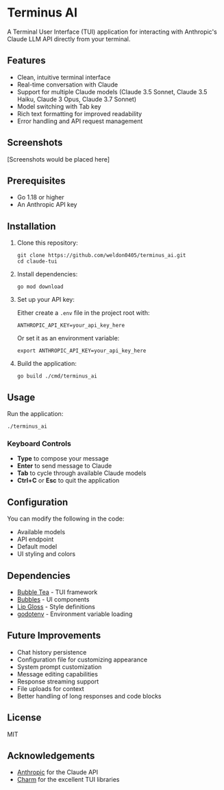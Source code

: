 # Terminus AI

A Terminal User Interface (TUI) application for interacting with Anthropic's Claude LLM API directly from your terminal.

## Features

- Clean, intuitive terminal interface
- Real-time conversation with Claude
- Support for multiple Claude models (Claude 3.5 Sonnet, Claude 3.5 Haiku, Claude 3 Opus, Claude 3.7 Sonnet)
- Model switching with Tab key
- Rich text formatting for improved readability
- Error handling and API request management

## Screenshots

[Screenshots would be placed here]

## Prerequisites

- Go 1.18 or higher
- An Anthropic API key

## Installation

1. Clone this repository:

   ```
   git clone https://github.com/weldon0405/terminus_ai.git
   cd claude-tui
   ```

2. Install dependencies:

   ```
   go mod download
   ```

3. Set up your API key:

   Either create a `.env` file in the project root with:

   ```
   ANTHROPIC_API_KEY=your_api_key_here
   ```

   Or set it as an environment variable:

   ```
   export ANTHROPIC_API_KEY=your_api_key_here
   ```

4. Build the application:
   ```
   go build ./cmd/terminus_ai
   ```

## Usage

Run the application:

```
./terminus_ai
```

### Keyboard Controls

- **Type** to compose your message
- **Enter** to send message to Claude
- **Tab** to cycle through available Claude models
- **Ctrl+C** or **Esc** to quit the application

## Configuration

You can modify the following in the code:

- Available models
- API endpoint
- Default model
- UI styling and colors

## Dependencies

- [Bubble Tea](https://github.com/charmbracelet/bubbletea) - TUI framework
- [Bubbles](https://github.com/charmbracelet/bubbles) - UI components
- [Lip Gloss](https://github.com/charmbracelet/lipgloss) - Style definitions
- [godotenv](https://github.com/joho/godotenv) - Environment variable loading

## Future Improvements

- Chat history persistence
- Configuration file for customizing appearance
- System prompt customization
- Message editing capabilities
- Response streaming support
- File uploads for context
- Better handling of long responses and code blocks

## License

MIT

## Acknowledgements

- [Anthropic](https://www.anthropic.com/) for the Claude API
- [Charm](https://charm.sh/) for the excellent TUI libraries
